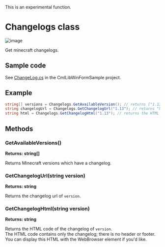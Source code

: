 This is an experimental function.

# Changelogs class

![image](https://user-images.githubusercontent.com/17783561/82139750-20f0eb00-9865-11ea-8a41-c045ee123c09.png)

Get minecraft changelogs.

## Sample code

See [ChangeLog.cs](https://github.com/CmlLib/CmlLib.Core/blob/master/CmlLibWinFormSample/ChangeLog.cs) in the CmlLibWinFormSample project.

## Example

```csharp
string[] versions = Changelogs.GetAvailableVersion(); // returns ["1.13", "1.14.2", etc...]
string changelogUrl = Changelogs.GetChangelogUrl("1.13"); // returns "https://feedback.minecraft.net/___"
string html = Changelogs.GetChangelogHtml("1.13"); // returns the HTML code of the 1.13 changelog
```

## Methods

### GetAvailableVersions()

**Returns: string[]**

Returns Minecraft versions which have a changelog.

### GetChangelogUrl(string version)

**Returns: string**

Returns the changelog url of `version`.

### GetChangelogHtml(string version)

**Returns: string**

Returns the HTML code of the changelog of `version`.  
The HTML code contains only the changelog; there is no header or footer.
You can display this HTML with the WebBrowser element if you'd like.
